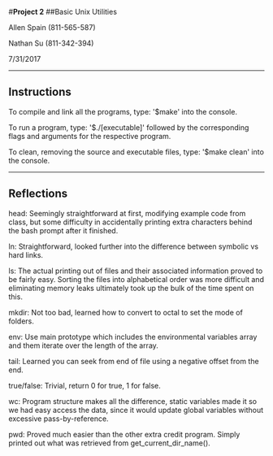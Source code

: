 #**Project 2**
##Basic Unix Utilities

Allen Spain (811-565-587)

Nathan Su   (811-342-394)

7/31/2017
________________________________________________________________________________
## Instructions

To compile and link all the programs, type: '$make' into the console.


To run a program, type: '$./[executable]' followed by the corresponding flags
and arguments for the respective program.


To clean, removing the source and executable files, type: '$make clean' into 
the console.

________________________________________________________________________________

## Reflections

head:
Seemingly straightforward at first, modifying example code from class, but 
some difficulty in accidentally printing extra characters behind the bash 
prompt after it finished. 

ln:
Straightforward, looked further into the difference between symbolic vs hard 
links.

ls:
The actual printing out of files and their associated information proved to
be fairly easy. Sorting the files into alphabetical order was more difficult and
eliminating memory leaks ultimately took up the bulk of the time spent on this.

mkdir:
Not too bad, learned how to convert to octal to set the mode of folders.

env:
Use main prototype which includes the environmental variables array and them 
iterate over the length of the array.

tail:
Learned you can seek from end of file using a negative offset from the end.

true/false:
Trivial, return 0 for true, 1 for false.

wc:
Program structure makes all the difference, static variables made it so we had 
easy access the data, since it would update global variables without excessive
pass-by-reference.

pwd:
Proved much easier than the other extra credit program. Simply printed out what
was retrieved from get_current_dir_name().

